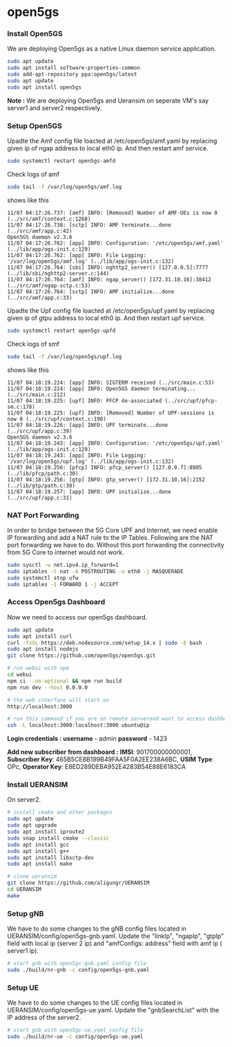 # open5gs

### Install Open5GS
We are deploying Open5gs as a native Linux daemon service application.
```bash
sudo apt update
sudo apt install software-properties-common
sudo add-apt-repository ppa:open5gs/latest
sudo apt update
sudo apt install open5gs
```
**Note :** We are deploying Open5gs and Ueransim on seperate VM's say server1 and server2 respectively.

### Setup Open5GS

Upadte the Amf config file loacted at /etc/open5gs/amf.yaml by replacing given ip of ngap address to local eth0 ip.
And then restart amf service.
```bash
sudo systemctl restart open5gs-amfd
```
Check logs of amf
```bash
sudo tail -f /var/log/open5gs/amf.log
```
shows like this
```
11/07 04:17:26.737: [amf] INFO: [Removed] Number of AMF-UEs is now 0 (../src/amf/context.c:1268)
11/07 04:17:26.738: [sctp] INFO: AMF terminate...done (../src/amf/app.c:42)
Open5GS daemon v2.3.6
11/07 04:17:26.762: [app] INFO: Configuration: '/etc/open5gs/amf.yaml' (../lib/app/ogs-init.c:129)
11/07 04:17:26.762: [app] INFO: File Logging: '/var/log/open5gs/amf.log' (../lib/app/ogs-init.c:132)
11/07 04:17:26.764: [sbi] INFO: nghttp2_server() [127.0.0.5]:7777 (../lib/sbi/nghttp2-server.c:144)
11/07 04:17:26.764: [amf] INFO: ngap_server() [172.31.10.16]:38412 (../src/amf/ngap-sctp.c:53)
11/07 04:17:26.764: [sctp] INFO: AMF initialize...done (../src/amf/app.c:33)
```

Upadte the Upf config file loacted at /etc/open5gs/upf.yaml by replacing given ip of gtpu address to local eth0 ip.
And then restart upf service.
```bash
sudo systemctl restart open5gs-upfd
```
Check logs of smf
```bash
sudo tail -f /var/log/open5gs/upf.log
```

shows like this
```
11/07 04:18:19.224: [app] INFO: SIGTERM received (../src/main.c:53)
11/07 04:18:19.224: [app] INFO: Open5GS daemon terminating... (../src/main.c:212)
11/07 04:18:19.225: [upf] INFO: PFCP de-associated (../src/upf/pfcp-sm.c:178)
11/07 04:18:19.225: [upf] INFO: [Removed] Number of UPF-sessions is now 0 (../src/upf/context.c:190)
11/07 04:18:19.226: [app] INFO: UPF terminate...done (../src/upf/app.c:39)
Open5GS daemon v2.3.6
11/07 04:18:19.243: [app] INFO: Configuration: '/etc/open5gs/upf.yaml' (../lib/app/ogs-init.c:129)
11/07 04:18:19.243: [app] INFO: File Logging: '/var/log/open5gs/upf.log' (../lib/app/ogs-init.c:132)
11/07 04:18:19.256: [pfcp] INFO: pfcp_server() [127.0.0.7]:8805 (../lib/pfcp/path.c:30)
11/07 04:18:19.256: [gtp] INFO: gtp_server() [172.31.10.16]:2152 (../lib/gtp/path.c:30)
11/07 04:18:19.257: [app] INFO: UPF initialize...done (../src/upf/app.c:31)
```

### NAT Port Forwarding
In order to bridge between the 5G Core UPF and Internet, we need enable IP forwarding and add a NAT rule to the IP Tables. Following are the NAT port forwarding we have to do. Without this port forwarding the connectivity from 5G Core to internet would not work.
```bash
sudo sysctl -w net.ipv4.ip_forward=1
sudo iptables -t nat -A POSTROUTING -o eth0 -j MASQUERADE
sudo systemctl stop ufw
sudo iptables -I FORWARD 1 -j ACCEPT
```
### Access Open5gs Dashboard
Now we need to access our open5gs dashboard.
```bash
sudo apt update
sudo apt install curl
curl -fsSL https://deb.nodesource.com/setup_14.x | sudo -E bash -
sudo apt install nodejs
git clone https://github.com/open5gs/open5gs.git

# run webui with npm
cd webui
npm ci --no-optional && npm run build
npm run dev --host 0.0.0.0

# the web interface will start on
http://localhost:3000

# run this command if you are on remote serverand want to access dashboard locally
ssh -L localhost:3000:localhost:3000 ubuntu@ip
```
**Login credentials :**
**username** - admin
**password** - 1423

**Add new subscriber from dashboard :**
**IMSI**: 901700000000001,
**Subscriber Key**: 465B5CE8B199B49FAA5F0A2EE238A6BC,
**USIM Type**: OPc,
**Operator Key**: E8ED289DEBA952E4283B54E88E6183CA

### Install UERANSIM
On server2.

```bash
# install cmake and other packages
sudo apt update
sudo apt upgrade
sudo apt install iproute2
sudo snap install cmake --classic
sudo apt install gcc
sudo apt install g++
sudo apt install libsctp-dev
sudo apt install make
```
```bash
# clone ueransim
git clone https://github.com/aligungr/UERANSIM
cd UERANSIM
make
```
### Setup gNB
We have to do some changes to the gNB config files located in UERANSIM/config/open5gs-gnb.yaml. Update the "linkIp", "ngapIp", "gtpIp" field with local ip (server 2 ip) and "amfConfigs: address" field with amf ip ( server1 ip).

```bash
# start gnb with open5gc-gnb.yaml config file
sudo ./build/nr-gnb -c config/open5gs-gnb.yaml
```

### Setup UE
We have to do some changes to the UE config files located in UERANSIM/config/open5gs-ue.yaml. Update the "gnbSearchList" with the IP address of the server2.

```bash
# start gnb with open5gc-ue.yaml config file
sudo ./build/nr-ue -c config/open5gs-ue.yaml
```
